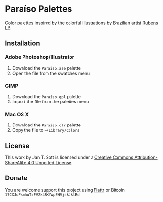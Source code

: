# Paraíso Palettes

Color palettes inspired by the colorful illustrations by Brazilian artist [Rubens LP](http://www.rubenslp.com.br/).

## Installation

### Adobe Photoshop/Illustrator

1. Download the `Paraíso.ase` palette
2. Open the file from the swatches menu


### GIMP
1. Download the `Paraíso.gpl` palette
2. Import the file from the palettes menu

### Mac OS X

1. Download the `Paraíso.clr` palette
2. Copy the file to `~/Library/Colors`

## License

This work by Jan T. Sott is licensed under a [Creative Commons Attribution-ShareAlike 4.0 Unported License](http://creativecommons.org/licenses/by-sa/4.0/deed.en_US).

## Donate

You are welcome support this project using [Flattr](https://flattr.com/submit/auto?user_id=idleberg&url=https://github.com/idleberg/Paraiso-Color-Palettes) or Bitcoin `17CXJuPsmhuTzFV2k4RKYwpEHVjskJktRd`